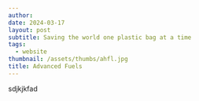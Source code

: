 ```yaml
---
author: 
date: 2024-03-17
layout: post
subtitle: Saving the world one plastic bag at a time
tags:
  - website
thumbnail: /assets/thumbs/ahfl.jpg
title: Advanced Fuels
---
```


sdjkjkfad